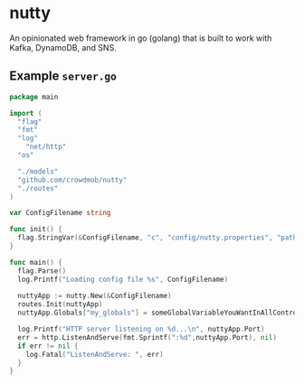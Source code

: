 nutty
=====

An opinionated web framework in go (golang) that is built to work with Kafka, DynamoDB, and SNS.


Example `server.go`
-------------------


```go
package main

import (
  "flag"
  "fmt"
  "log"
	"net/http"
  "os"

  "./models"
  "github.com/crowdmob/nutty"
  "./routes"
)

var ConfigFilename string

func init() {
  flag.StringVar(&ConfigFilename, "c", "config/nutty.properties", "path to config file")
}

func main() {
  flag.Parse()
  log.Printf("Loading config file %s", ConfigFilename)
  
  nuttyApp := nutty.New(&ConfigFilename)
  routes.Init(nuttyApp)
  nuttyApp.Globals["my_globals"] = someGlobalVariableYouWantInAllControllers

  log.Printf("HTTP server listening on %d...\n", nuttyApp.Port)
  err = http.ListenAndServe(fmt.Sprintf(":%d",nuttyApp.Port), nil)
  if err != nil {
    log.Fatal("ListenAndServe: ", err)
  }
}
```